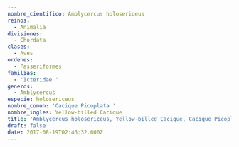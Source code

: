 ```yaml
---
nombre_cientifico: Amblycercus holosericeus
reinos:
  - Animalia
divisiones:
  - Chordata
clases:
  - Aves
ordenes:
  - Passeriformes
familias:
  - 'Icteridae '
generos:
  - Amblycercus
especie: holosericeus
nombre_comun: 'Cacique Picoplata '
nombre_ingles: Yellow-billed Cacique
title: 'Amblycercus holosericeus, Yellow-billed Cacique, Cacique Picoplata '
draft: false
date: 2017-08-19T02:46:32.000Z
---
```


